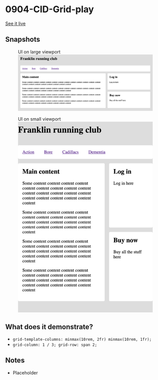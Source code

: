 # 0904-CID-Grid-play

[See it live](https://jfhector.github.io/cheat-sheets/code_examples/2019Q4/0904-CID-Grid-play/index.html)

## Snapshots

<figure>
  <figcaption>UI on large viewport</figcaption>
  <img src="./snapshots/s01.png">
</figure>

<figure>
  <figcaption>UI on small viewport</figcaption>
  <img src="./snapshots/s02.png">
</figure>

## What does it demonstrate?

* `grid-template-columns: minmax(10rem, 2fr) minmax(10rem, 1fr);`
* `grid-column: 1 / 3; grid-row: span 2;`

## Notes

* Placeholder